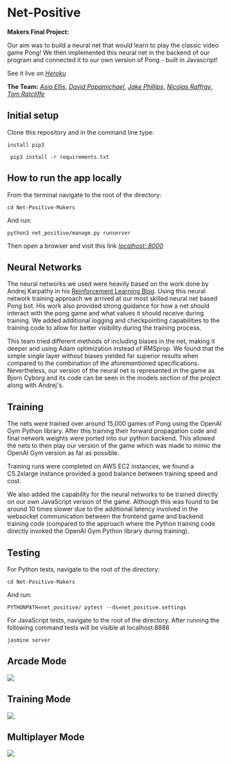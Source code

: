 # Net-Positive

__Makers Final Project:__

Our aim was to build a neural net that would learn to play the classic video game Pong! We then implemented this neural net in the backend of our program and connected it to our own version of Pong - built in Javascript!

See it live on [*Heroku*](http://net-positive-pong-ai.herokuapp.com/training/)

__The Team:__ [*Asia Ellis*](https://github.com/asiaellis5), [*David Papamichael*](https://github.com/davidpaps), [*Jake Phillips*](https://github.com/Jakephillips55), [*Nicolas Raffray*](https://github.com/nicolasraffray), [*Tom Ratcliffe*](https://github.com/ratcliffetj)


## Initial setup

Clone this repository and in the command line type:

```
install pip3
```

```
 pip3 install -r requirements.txt
```

## How to run the app locally

From the terminal navigate to the root of the directory:

```
cd Net-Positive-Makers
```
And run:

```
python3 net_positive/manage.py runserver
```

Then open a browser and visit this link [*localhost::8000*](localhost:8000)

## Neural Networks

The neural networks we used were heavily based on the work done by Andrej Karpathy in his [Reinforcement Learning Blog](http://karpathy.github.io/2016/05/31/rl/). Using this neural network training approach we arrived at our most skilled neural net based Pong bot. His work also provided strong guidance for how a net should interact with the pong game and what values it should receive during training. We added additional logging and checkpointing capabilities to the training code to allow for better visibility during the training process.

This team tried different methods of including biases in the net, making it deeper and using Adam optimization instead of RMSprop. We found that the simple single layer without biases yielded far superior results when compared to the combination of the aforementioned specifications. Nevertheless, our version of the neural net is represented in the game as Bjorn Cyborg and its code can be seen in the models section of the project along with Andrej's.  

## Training 

The nets were trained over around 15,000 games of Pong using the OpenAI Gym Python library. After this training their forward propagation code and final network weights were ported into our python backend. This allowed the nets to then play our version of the game which was made to mimic the OpenAI Gym version as far as possible.

Training runs were completed on AWS EC2 instances, we found a C5.2xlarge instance provided a good balance between training speed and cost.

We also added the capability for the neural networks to be trained directly on our own JavaScript version of the game. Although this was found to be around 10 times slower due to the additional latency involved in the websocket communication between the frontend game and backend training code (compared to the approach where the Python training code directly invoked the OpenAI Gym Python library during training).


## Testing

For Python tests, navigate to the root of the directory:

```
cd Net-Positive-Makers
```
And run:

```
PYTHONPATH=net_positive/ pytest --ds=net_positive.settings
```


For JavaScript tests, navigate to the root of the directory. After running the following command tests will be visible at localhost:8888

```
jasmine server
```

## Arcade Mode

<img src="./images/arcade.png">


## Training Mode

<img src="./images/training.png">


## Multiplayer Mode

<img src="./images/multiplayer.png">
